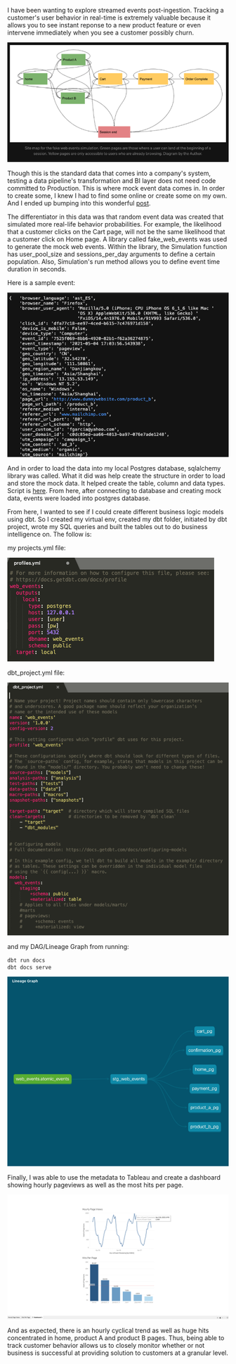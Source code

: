 I have been wanting to explore streamed events post-ingestion. Tracking a customer's user behavior in real-time is extremely valuable because it allows you to see 
instant reponse to a new product feature or even intervene immediately when you see a customer possibly churn.

![sitemap](/assets/images/sitemap.png)

Though this is the standard data that comes into a company's system, testing a data pipeline's transformation and BI layer does not need code committed to 
Production. This is where mock event data comes in. In order to create some, I knew I had to find some online or create some on my own. And I ended up bumping into
this wonderful [post](https://towardsdatascience.com/simulating-web-events-7199bf8afcfd). 

The differentiator in this data was that random event data was created that simulated more real-life behavior probabilities. For example, the likelihood that a customer clicks on the Cart page, will not be the same likelihood that a customer click on Home page. A library called fake_web_events was used to generate the mock web events. Within the library, the Simulation function has user_pool_size and sessions_per_day arguments to define a certain population. Also, Simulation's run method allows you to define event time duration in seconds.

Here is a sample event:

![event](/assets/images/fake_event.png)

And in order to load the data into my local Postgres database, sqlalchemy library was called. What it did was help
create the structure in order to load and store the mock data. It helped create the table, column and data types. Script is [here](https://github.com/mindyng/2021-Projects/blob/main/events_to_postgres%20copy.py). From here, after connecting to database and creating mock data, events were loaded into postgres database.

From here, I wanted to see if I could create different business logic models using dbt. So I created my virtual env, created my dbt folder, initiated by dbt project, wrote my SQL queries and built the tables out to do business intelligence on. The follow is: 

my projects.yml file: 

![profiles](/assets/images/profiles.png)

dbt_project.yml file:

![dbt_project](/assets/images/dbt_project.png)

and my DAG/Lineage Graph from running:

``` 
dbt run docs
dbt docs serve
```
![DAG](/assets/images/DAG.png)

Finally, I was able to use the metadata to Tableau and create a dashboard showing hourly pageviews as well as the most hits per page. 

![tableau](/assets/images/tableau.png)


And as expected, there is an hourly cyclical trend as well as huge hits concentrated in home, product A and product B pages. Thus, being able to track customer behavior allows us to closely monitor whether or not business is successful at providing solution to customers at a granular level. 
